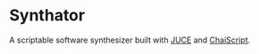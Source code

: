 # Synthator

A scriptable software synthesizer built with [JUCE](https://github.com/juce-framework/JUCE) and [ChaiScript](https://github.com/ChaiScript/ChaiScript).
